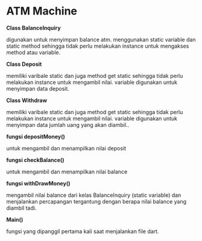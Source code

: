 # **ATM Machine**

**Class BalanceInquiry**

digunakan untuk menyimpan balance atm. menggunakan static variable dan static method sehingga tidak perlu melakukan instance untuk mengakses method atau variable.

**Class Deposit**

memiliki varibale static dan juga method get static sehingga tidak perlu melakukan instance untuk mengambil nilai. variable digunakan untuk menyimpan data deposit.

**Class Withdraw**

memiliki varibale static dan juga method get static sehingga tidak perlu melakukan instance untuk mengambil nilai. variable digunakan untuk menyimpan data jumlah uang yang akan diambil..


**fungsi depositMoney()**

untuk mengambil dan menampilkan nilai deposit

**fungsi checkBalance()**

untuk mengambil dan menampilkan nilai balance

**fungsi withDrawMoney()**

mengambil nilai balance dari kelas BalanceInquiry (static variable) dan menjalankan percapangan tergantung dengan berapa nilai balance yang diambil tadi.



**Main()**

fungsi yang dipanggil pertama kali saat menjalankan file dart.

